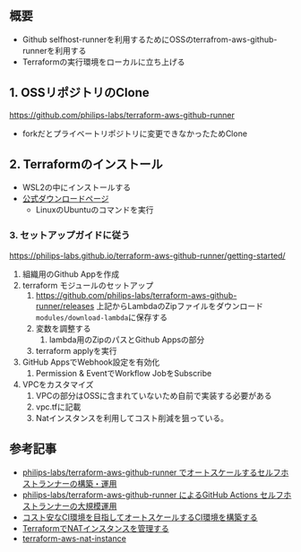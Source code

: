 
## 概要
- Github selfhost-runnerを利用するためにOSSのterrafrom-aws-github-runnerを利用する
- Terraformの実行環境をローカルに立ち上げる

## 1. OSSリポジトリのClone
https://github.com/philips-labs/terraform-aws-github-runner

- forkだとプライベートリポジトリに変更できなかったためClone

## 2. Terraformのインストール
- WSL2の中にインストールする
- [公式ダウンロードページ](https://developer.hashicorp.com/terraform/install?product_intent=terraform)
	- LinuxのUbuntuのコマンドを実行

### 3. セットアップガイドに従う
https://philips-labs.github.io/terraform-aws-github-runner/getting-started/
1. 組織用のGithub Appを作成
2. terraform モジュールのセットアップ
	1. https://github.com/philips-labs/terraform-aws-github-runner/releases
			上記からLambdaのZipファイルをダウンロード
			`modules/download-lambda`に保存する
	2. 変数を調整する
		1. lambda用のZipのパスとGithub Appsの部分
	3. terraform applyを実行
3. GitHub AppsでWebhook設定を有効化
	1. Permission & EventでWorkflow JobをSubscribe
4. VPCをカスタマイズ
   1. VPCの部分はOSSに含まれていないため自前で実装する必要がある
   2. vpc.tfに記載
   3. Natインスタンスを利用してコスト削減を狙っている。

## 参考記事
- [philips-labs/terraform-aws-github-runner でオートスケールするセルフホストランナーの構築・運用](https://blog.cybozu.io/entry/2022/12/01/102842)
- [philips-labs/terraform-aws-github-runner によるGitHub Actions セルフホストランナーの大規模運用](https://www.docswell.com/s/miyajan/ZW1XJX-large-scale-github-actions-self-hosted-runner-by-philips-terraform-module)
- [コスト安なCI環境を目指してオートスケールするCI環境を構築する](https://tech.dentsusoken.com/entry/2023/03/06/%E3%82%B3%E3%82%B9%E3%83%88%E5%AE%89%E3%81%AACI%E7%92%B0%E5%A2%83%E3%82%92%E7%9B%AE%E6%8C%87%E3%81%97%E3%81%A6%E3%82%AA%E3%83%BC%E3%83%88%E3%82%B9%E3%82%B1%E3%83%BC%E3%83%AB%E3%81%99%E3%82%8BCI%E7%92%B0)
- [TerraformでNATインスタンスを管理する](https://int128.hatenablog.com/entry/2019/10/10/171539)
- [terraform-aws-nat-instance](https://github.com/int128/terraform-aws-nat-instance)
